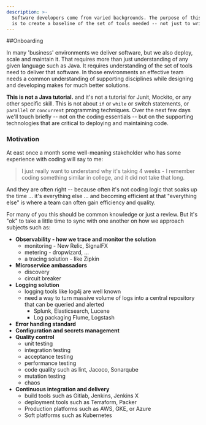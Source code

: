 ```yaml
---
description: >-
  Software developers come from varied backgrounds. The purpose of this project
  is to create a baseline of the set of tools needed -- not just to write code, but to deliver it to a production environment
---
```


##Onboarding

In many 'business' environments we deliver software, but we also deploy, scale and maintain it.  That requires more than just understanding of any given language such as Java.  It requires understanding of the set of tools need to deliver that software.  In those environments an effective team needs a common understanding of supporting disciplines while designing and developing makes for much better solutions.

**This is not a Java tutorial.** and it's not a tutorial for Junit, Mockito, or any other specific skill.  This is not about `if` or `while` or switch statements, or `parallel` or `concurrent` programming techniques.  Over the next few days we'll touch briefly -- not on the coding essentials -- but on the supporting technologies that are critical to deploying and maintaining code.

### Motivation
At east once a month some well-meaning stakeholder who has some experience with coding will say to me:  

> I just really want to understand why it's taking 4 weeks - I remember coding something similar in college, and it did not take that long.  

And they are often right -- because often it's not coding logic that soaks up the time ... it's everything else  ... and becoming efficient at that "everything else" is where a team can often gain efficiency and quality.

For many of you this should be common knowledge or just a review.  But it's "ok" to take a little time to sync with one another on how we approach subjects such as: 

  - **Observability - how we trace and monitor the solution**
    - monitoring - New Relic, SignalFX
    - metering - dropwizard, ...
    - a tracing solution - like Zipkin
  - **Microservice ambassadors**
    - discovery
    - circuit breaker
  - **Logging solution**
    - logging tools like log4j are well known
    - need a way to turn massive volume of logs into a central repository that can be queried and alerted
      - Splunk, Elasticsearch, Lucene
      - Log packaging Flume, Logstash
  - **Error handing standard**
  - **Configuration and secrets management**
  - **Quality control**
    - unit testing
    - integration testing
    - acceptance testing
    - performance testing
    - code quality such as lint, Jacoco, Sonarqube
    - mutation testing
    - chaos 
  - **Continuous integration and delivery**
    - build tools such as Gitlab, Jenkins, Jenkins X
    - deployment tools such as Terraform, Packer
    - Production platforms such as AWS, GKE, or Azure
    - Soft platforms such as Kubernetes



